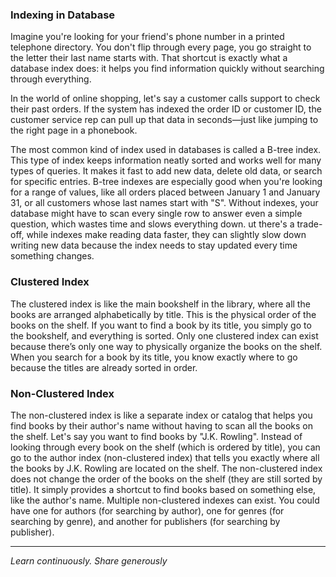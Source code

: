 ### Indexing in Database


Imagine you're looking for your friend's phone number in a printed telephone directory. You don't flip through every page, you go straight to the letter their last name starts with. That shortcut is exactly what a database index does: it helps you find information quickly without searching through everything.

In the world of online shopping, let's say a customer calls support to check their past orders. If the system has indexed the order ID or customer ID, the customer service rep can pull up that data in seconds—just like jumping to the right page in a phonebook.


The most common kind of index used in databases is called a B-tree index. This type of index keeps information neatly sorted and works well for many types of queries. It makes it fast to add new data, delete old data, or search for specific entries. B-tree indexes are especially good when you're looking for a range of values, like all orders placed between January 1 and January 31, or all customers whose last names start with "S". Without indexes, your database might have to scan every single row to answer even a simple question, which wastes time and slows everything down. ut there's a trade-off, while indexes make reading data faster, they can slightly slow down writing new data because the index needs to stay updated every time something changes.


### Clustered Index

The clustered index is like the main bookshelf in the library, where all the books are arranged alphabetically by title. This is the physical order of the books on the shelf. If you want to find a book by its title, you simply go to the bookshelf, and everything is sorted. Only one clustered index can exist because there’s only one way to physically organize the books on the shelf. When you search for a book by its title, you know exactly where to go because the titles are already sorted in order.


### Non-Clustered Index

The non-clustered index is like a separate index or catalog that helps you find books by their author's name without having to scan all the books on the shelf. Let's say you want to find books by "J.K. Rowling". Instead of looking through every book on the shelf (which is ordered by title), you can go to the author index (non-clustered index) that tells you exactly where all the books by J.K. Rowling are located on the shelf. The non-clustered index does not change the order of the books on the shelf (they are still sorted by title). It simply provides a shortcut to find books based on something else, like the author's name. Multiple non-clustered indexes can exist. You could have one for authors (for searching by author), one for genres (for searching by genre), and another for publishers (for searching by publisher).

---

*Learn continuously. Share generously*



